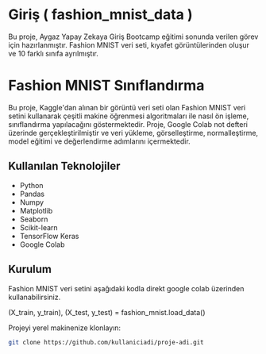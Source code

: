 # Giriş ( fashion_mnist_data )
Bu proje, Aygaz Yapay Zekaya Giriş Bootcamp eğitimi sonunda verilen görev için hazırlanmıştır. Fashion MNIST veri seti, kıyafet görüntülerinden oluşur ve 10 farklı sınıfa ayrılmıştır.


# Fashion MNIST Sınıflandırma

Bu proje, Kaggle'dan alınan bir görüntü veri seti olan Fashion MNIST veri setini kullanarak çeşitli makine öğrenmesi algoritmaları ile nasıl ön işleme, sınıflandırma yapılacağını göstermektedir. Proje, Google Colab not defteri üzerinde gerçekleştirilmiştir ve veri yükleme, görselleştirme, normalleştirme, model eğitimi ve değerlendirme adımlarını içermektedir.

## Kullanılan Teknolojiler

- Python
- Pandas
- Numpy
- Matplotlib
- Seaborn
- Scikit-learn
- TensorFlow Keras
- Google Colab

## Kurulum
Fashion MNIST veri setini aşağıdaki kodla direkt google colab üzerinden kullanabilirsiniz.

(X_train, y_train), (X_test, y_test) = fashion_mnist.load_data()

Projeyi yerel makinenize klonlayın:
```bash
git clone https://github.com/kullaniciadi/proje-adi.git
